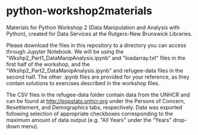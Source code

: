 # python-workshop2materials
Materials for Python Workshop 2 (Data Manipulation and Analysis with Python), created for Data Services at the Rutgers-New Brunswick Libraries.

Please download the files in this repository to a directory you can access through Jupyter Notebook. We will be using the "Wkshp2_Part1_DataManipAnalysis.ipynb" and "loadarray.txt" files in the first half of the workshop, and the "Wkshp2_Part2_DataManipAnalysis.ipynb" and refugee-data files in the second half. The other .ipynb files are provided for your reference, as they contain solutions to exercises described in the workshop files.

The CSV files in the refugee-data folder contain data from the UNHCR and can be found at http://popstats.unhcr.org under the Persons of Concern, Resettlement, and Demographics tabs, respectively. Data was exported following selection of appropriate checkboxes corresponding to the maximum amount of data output (e.g. "All Years" under the "Years" drop-down menu).
